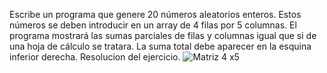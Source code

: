Escribe un programa que genere 20 números aleatorios enteros. Estos números se deben introducir en un array de 4 filas por 5 columnas. El programa mostrará las sumas parciales de filas y columnas igual que si de una hoja de cálculo se tratara. La suma total debe aparecer en la esquina inferior derecha.
Resolucion del ejercicio.
![Matriz 4 x5 ](https://user-images.githubusercontent.com/85589346/216463785-4c0327d4-7428-4cd3-84d8-ac1b39003982.jpeg)
